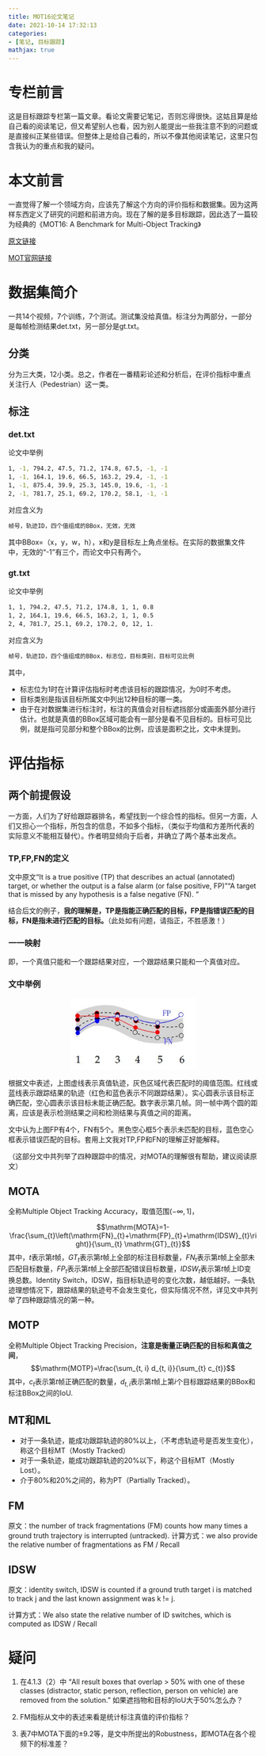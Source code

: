 ```yaml
---
title: MOT16论文笔记
date: 2021-10-14 17:32:13
categories: 
- [笔记, 目标跟踪]
mathjax: true
---
```


# 专栏前言
这是目标跟踪专栏第一篇文章。看论文需要记笔记，否则忘得很快。这姑且算是给自己看的阅读笔记，但又希望别人也看，因为别人能提出一些我注意不到的问题或是直接纠正某些错误。但整体上是给自己看的，所以不像其他阅读笔记，这里只包含我认为的重点和我的疑问。

<!--more-->

# 本文前言
一直觉得了解一个领域方向，应该先了解这个方向的评价指标和数据集。因为这两样东西定义了研究的问题和前进方向。现在了解的是多目标跟踪，因此选了一篇较为经典的《MOT16: A Benchmark for Multi-Object Tracking》

[原文链接](https://arxiv.org/abs/1603.00831)

[MOT官网链接](https://motchallenge.net/)

# 数据集简介
一共14个视频，7个训练，7个测试。测试集没给真值。标注分为两部分，一部分是每帧检测结果det.txt，另一部分是gt.txt。
## 分类
分为三大类，12小类。总之，作者在一番精彩论述和分析后，在评价指标中重点关注行人（Pedestrian）这一类。
## 标注
### det.txt
论文中举例
```bash
1, -1, 794.2, 47.5, 71.2, 174.8, 67.5, -1, -1
1, -1, 164.1, 19.6, 66.5, 163.2, 29.4, -1, -1
1, -1, 875.4, 39.9, 25.3, 145.0, 19.6, -1, -1
2, -1, 781.7, 25.1, 69.2, 170.2, 58.1, -1, -1
```
对应含义为

```bash
帧号，轨迹ID，四个值组成的BBox，无效，无效
```
其中BBox=（x，y，w，h），x和y是目标左上角点坐标。在实际的数据集文件中，无效的“-1”有三个，而论文中只有两个。

### gt.txt
论文中举例

```bash
1, 1, 794.2, 47.5, 71.2, 174.8, 1, 1, 0.8
1, 2, 164.1, 19.6, 66.5, 163.2, 1, 1, 0.5
2, 4, 781.7, 25.1, 69.2, 170.2, 0, 12, 1.
```
对应含义为

```bash
帧号，轨迹ID，四个值组成的BBox，标志位，目标类别，目标可见比例
```
其中，

 - 标志位为1时在计算评估指标时考虑该目标的跟踪情况，为0时不考虑。
 - 目标类别是指该目标所属文中列出12种目标的哪一类。
 - 由于在对数据集进行标注时，标注的真值会对目标遮挡部分或画面外部分进行估计。也就是真值的BBox区域可能会有一部分是看不见目标的。目标可见比例，就是指可见部分和整个BBox的比例，应该是面积之比，文中未提到。

# 评估指标
## 两个前提假设
一方面，人们为了好给跟踪器排名，希望找到一个综合性的指标。但另一方面，人们又担心一个指标，所包含的信息，不如多个指标，（类似于均值和方差所代表的实际意义不能相互替代）。作者明显倾向于后者，并确立了两个基本出发点。

### TP,FP,FN的定义
文中原文“It is a true positive (TP) that describes an actual (annotated) target, or whether the output is a false alarm (or false positive, FP)”“A target that is missed by any hypothesis is a false negative (FN). ”

结合后文的例子，**我的理解是，TP是指能正确匹配的目标，FP是指错误匹配的目标，FN是指未进行匹配的目标。**（此处如有问题，请指正，不胜感激！）

### 一一映射
即，一个真值只能和一个跟踪结果对应，一个跟踪结果只能和一个真值对应。

### 文中举例
<div align="center"> 
<img src="../images/MOT16论文笔记/0.png" width="50%"> 
</div> 

根据文中表述，上图虚线表示真值轨迹，灰色区域代表匹配时的阈值范围。红线或蓝线表示跟踪结果的轨迹（红色和蓝色表示不同跟踪结果）。实心圆表示该目标正确匹配，空心圆表示该目标未能正确匹配。数字表示第几帧。同一帧中两个圆的距离，应该是表示检测结果之间和检测结果与真值之间的距离。

文中认为上图FP有4个，FN有5个。黑色空心框5个表示未匹配的目标，蓝色空心框表示错误匹配的目标。套用上文我对TP,FP和FN的理解正好能解释。

（这部分文中共列举了四种跟踪中的情况，对MOTA的理解很有帮助，建议阅读原文）

## MOTA
全称Multiple Object Tracking Accuracy，取值范围$(-\infty, 1]$，

$$\mathrm{MOTA}=1-\frac{\sum_{t}\left(\mathrm{FN}_{t}+\mathrm{FP}_{t}+\mathrm{IDSW}_{t}\right)}{\sum_{t} \mathrm{GT}_{t}}$$
其中，$t$表示第$t$帧，${GT}_{t}$表示第$t$帧上全部的标注目标数量，${FN}_{t}$表示第$t$帧上全部未匹配目标数量，${FP}_{t}$表示第$t$帧上全部匹配错误目标数量，${IDSW}_{t}$表示第$t$帧上ID变换总数。Identity Switch，IDSW，指目标轨迹号的变化次数，越低越好。一条轨迹理想情况下，跟踪结果的轨迹号不会发生变化，但实际情况不然，详见文中共列举了四种跟踪情况的第一种。

## MOTP
全称Multiple Object Tracking Precision，**注意是衡量正确匹配的目标和真值之间**，
$$\mathrm{MOTP}=\frac{\sum_{t, i} d_{t, i}}{\sum_{t} c_{t}}$$
其中，$c_{t}$表示第$t$帧正确匹配的数量，$d_{t, i}$表示第$t$帧上第$i$个目标跟踪结果的BBox和标注BBox之间的IoU.

## MT和ML

 - 对于一条轨迹，能成功跟踪轨迹的80%以上，（不考虑轨迹号是否发生变化），称这个目标MT（Mostly Tracked）
 - 对于一条轨迹，能成功跟踪轨迹的20%以下，称这个目标MT（Mostly Lost）。
 - 介于80%和20%之间的，称为PT（Partially Tracked）。

## FM
原文：the number of track fragmentations (FM) counts how many times a ground truth trajectory is
interrupted (untracked).
计算方式：we also provide the relative number of fragmentations as FM / Recall

## IDSW
原文：identity switch, IDSW is counted if a ground truth target i is matched to track j and the last known assignment was k != j. 

计算方式：We also state the relative number of ID switches, which is computed as IDSW / Recall

# 疑问
1. 在4.1.3（2）中 “All result boxes that overlap > 50% with one of these classes (distractor, static person, reflection, person on vehicle) are removed from the solution.” 如果遮挡物和目标的IoU大于50%怎么办？

2. FM指标从文中的表述来看是统计标注真值的评价指标？

3. 表7中MOTA下面的$\pm$9.2等，是文中所提出的Robustness，即MOTA在各个视频下的标准差？